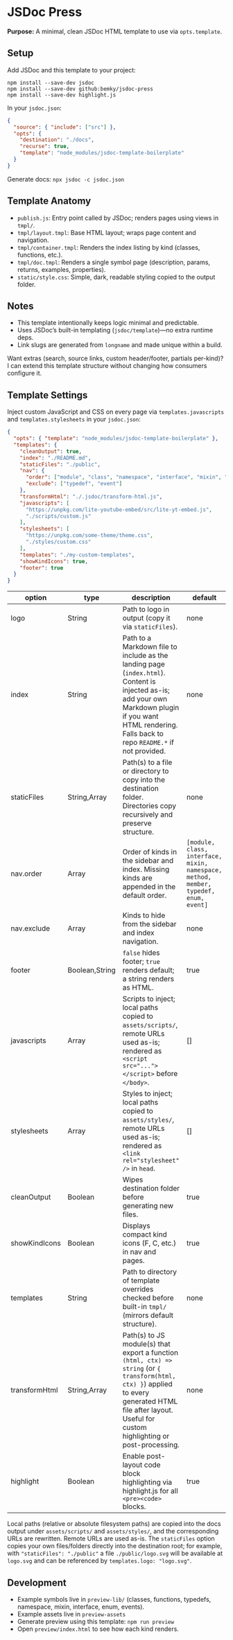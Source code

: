 # JSDoc Press

**Purpose:** A minimal, clean JSDoc HTML template to use via `opts.template`.

## Setup

Add JSDoc and this template to your project:

    npm install --save-dev jsdoc
    npm install --save-dev github:bemky/jsdoc-press
    npm install --save-dev highlight.js

In your `jsdoc.json`:
  ```json
  {
    "source": { "include": ["src"] },
    "opts": {
      "destination": "./docs",
      "recurse": true,
      "template": "node_modules/jsdoc-template-boilerplate"
    }
  }
  ```

Generate docs: `npx jsdoc -c jsdoc.json`

## Template Anatomy

- `publish.js`: Entry point called by JSDoc; renders pages using views in `tmpl/`.
- `tmpl/layout.tmpl`: Base HTML layout; wraps page content and navigation.
- `tmpl/container.tmpl`: Renders the index listing by kind (classes, functions, etc.).
- `tmpl/doc.tmpl`: Renders a single symbol page (description, params, returns, examples, properties).
- `static/style.css`: Simple, dark, readable styling copied to the output folder.

## Notes

- This template intentionally keeps logic minimal and predictable.
- Uses JSDoc’s built-in templating (`jsdoc/template`)—no extra runtime deps.
- Link slugs are generated from `longname` and made unique within a build.

Want extras (search, source links, custom header/footer, partials per-kind)? I can extend this template structure without changing how consumers configure it.

## Template Settings

Inject custom JavaScript and CSS on every page via `templates.javascripts` and `templates.stylesheets` in your `jsdoc.json`:
  ```json
  {
    "opts": { "template": "node_modules/jsdoc-template-boilerplate" },
    "templates": {
      "cleanOutput": true,
      "index": "./README.md",
      "staticFiles": "./public", 
      "nav": {
        "order": ["module", "class", "namespace", "interface", "mixin", "method", "member", "typedef", "enum", "event"],
        "exclude": ["typedef", "event"]
      },
      "transformHtml": "./.jsdoc/transform-html.js",
      "javascripts": [
        "https://unpkg.com/lite-youtube-embed/src/lite-yt-embed.js",
        "./scripts/custom.js"
      ],
      "stylesheets": [
        "https://unpkg.com/some-theme/theme.css",
        "./styles/custom.css"
      ],
      "templates": "./my-custom-templates",
      "showKindIcons": true,
      "footer": true
    }
  }
  ```
  
|option|type|description|default|
|------|----|------------|-------|
|logo|String|Path to logo in output (copy it via `staticFiles`).|none|
|index|String|Path to a Markdown file to include as the landing page (`index.html`). Content is injected as-is; add your own Markdown plugin if you want HTML rendering. Falls back to repo `README.*` if not provided.|none|
|staticFiles|String,Array<String>|Path(s) to a file or directory to copy into the destination folder. Directories copy recursively and preserve structure.|none|
|nav.order|Array<String>|Order of kinds in the sidebar and index. Missing kinds are appended in the default order.|`[module, class, interface, mixin, namespace, method, member, typedef, enum, event]`|
|nav.exclude|Array<String>|Kinds to hide from the sidebar and index navigation.|none|
|footer|Boolean,String|`false` hides footer; `true` renders default; a string renders as HTML.|true|
|javascripts|Array<String>|Scripts to inject; local paths copied to `assets/scripts/`, remote URLs used as-is; rendered as `<script src="..."></script>` before `</body>`.|[]|
|stylesheets|Array<String>|Styles to inject; local paths copied to `assets/styles/`, remote URLs used as-is; rendered as `<link rel="stylesheet" />` in `head`.|[]|
|cleanOutput|Boolean|Wipes destination folder before generating new files.|true|
|showKindIcons|Boolean|Displays compact kind icons (F, C, etc.) in nav and pages.|true|
|templates|String|Path to directory of template overrides checked before built-in `tmpl/` (mirrors default structure).|none|
|transformHtml|String,Array<String>|Path(s) to JS module(s) that export a function `(html, ctx) => string` (or `{ transform(html, ctx) }`) applied to every generated HTML file after layout. Useful for custom highlighting or post-processing.|none|
|highlight|Boolean|Enable post-layout code block highlighting via highlight.js for all `<pre><code>` blocks.|true|

Local paths (relative or absolute filesystem paths) are copied into the docs output under `assets/scripts/` and `assets/styles/`, and the corresponding URLs are rewritten. Remote URLs are used as-is. The `staticFiles` option copies your own files/folders directly into the destination root; for example, with `"staticFiles": "./public"` a file `./public/logo.svg` will be available at `logo.svg` and can be referenced by `templates.logo: "logo.svg"`.

## Development

- Example symbols live in `preview-lib/` (classes, functions, typedefs, namespace, mixin, interface, enum, events).
- Example assets live in `preview-assets`
- Generate preview using this template: `npm run preview`
- Open `preview/index.html` to see how each kind renders.
